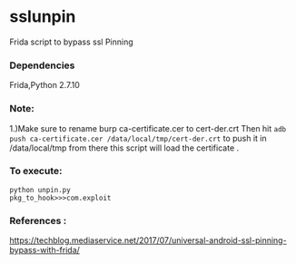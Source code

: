 # sslunpin
Frida script to bypass ssl Pinning

### Dependencies
Frida,Python 2.7.10

### Note:

1.)Make sure to rename burp ca-certificate.cer to cert-der.crt 
Then hit ```adb push ca-certificate.cer /data/local/tmp/cert-der.crt``` to push it in /data/local/tmp from there this script will load the certificate .

### To execute:

```
python unpin.py
pkg_to_hook>>>com.exploit
```
### References :
https://techblog.mediaservice.net/2017/07/universal-android-ssl-pinning-bypass-with-frida/


